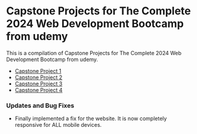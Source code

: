# Capstone Projects for The Complete 2024 Web Development Bootcamp from udemy
This is a compilation of Capstone Projects for The Complete 2024 Web Development Bootcamp from udemy. 
<ul>
<li><a href="https://github.com/jeanj14/webDevCapstoneProjects/tree/01539fbb020291cb708a8ebe71f2298c932a45b2/CapstoneProject1/index.html">Capstone Project 1</a></li>
<li><a href="./CapstoneProject2/index.html">Capstone Project 2</a></li>
<li><a href="./CapstoneProject3/">Capstone Project 3</a></li>
<li><a href="./CapstoneProject4/">Capstone Project 4</a></li>
</ul>

<h3>Updates and Bug Fixes</h3>
<ul>
  <li>Finally implemented a fix for the website. It is now completely responsive for ALL mobile devices. </li>
</ul>
